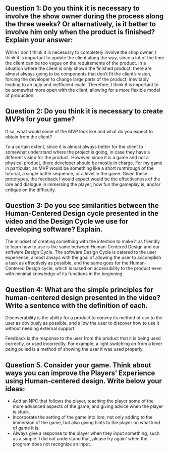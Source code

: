 ## Question 1: Do you think it is necessary to involve the show owner during the process along the three weeks? Or alternatively, is it better to involve him only when the product is finished? Explain your answer:

While I don’t think it is necessary to completely involve the shop owner, I think it is important to update the client along the way,
since a lot of the time the client can be too vague on the requirements of the product. In a situation where the client is only shown the finished product,
there are almost always going to be components that don’t fit the client’s vision, forcing the developer to change large parts of the product,
inevitably leading to an ugly and inefficient cycle. Therefore, I think it is important to be somewhat more open with the client,
allowing for a more flexible model of production. 


## Question 2: Do you think it is necessary to create MVPs for your game?
If so, what would some of the MVP look like and what do you expect to obtain from the client?

To a certain extent, since it is almost always better for the client to somewhat understand where the project is going, in case they have a different vision
for the product. However, since it is a game and not a physical product, there developer should be mostly in charge. For my game in particular, an MVP would
be something like a short runthrough of the tutorial, a single battle sequence, or a level in the game. Given these prototypes, the feedback I would expect would
be the effectiveness of the lore and dialogue in immersing the player, how fun the gameplay is, and/or critique on the difficulty.

## Question 3: Do you see similarities between the Human-Centered Design cycle presented in the video and the Design Cycle we use for developing software? Explain.

The mindset of creating something with the intention to make it as friendly to learn how to use is the same between Human-Centered Design and our software Design Cycle.
The software Design Cycle is catered to the user experience, almost always with the goal of allowing the user to accomplish a task as effectively as possible,
and the same goes for the Human-Centered Design cycle, which is based on accessibility to the product even with minimal knowledge of its functions in the beginning.

## Question 4: What are the simple principles for human-centered design presented in the video? Write a sentence with the definition of each.

Discoverability is the ability for a product to convey its method of use to the user as obviously as possible, and allow the user to discover how to use it without needing external support.

Feedback is the response to the user from the product that it is being used correctly, or used incorrectly. For example, a light switching on from a lever peing pulled is a method of showing the user it was used properly.

## Question 5. Consider your game. Think about ways you can improve the Players’ Experience using Human-centered design. Write below your ideas:

- Add an NPC that follows the player, teaching the player some of the more advanced aspects of the game, and giving advice when the player is stuck.
- Incorporate the setting of the game into lore, not only adding to the immersion of the game, but also giving hints to the player on what kind of game it is.
- Always give a response to the player when they input something, such as a simple 'I did not understand that, please try again' when the program does not recognize an input.
